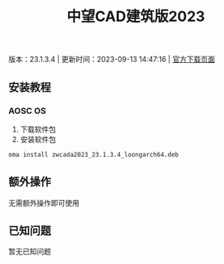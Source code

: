 ﻿---
id: 1776
title: 中望CAD建筑版2023
toc: true
weight: 1776
---

版本：23.1.3.4 | 更新时间：2023-09-13 14:47:16 | [官方下载页面](http://app.loongapps.cn/#/detail/1776)

## 安装教程 

### AOSC OS 

1. 下载软件包
2. 安装软件包

```bash
oma install zwcada2023_23.1.3.4_loongarch64.deb
```

## 额外操作

无需额外操作即可使用

## 已知问题

暂无已知问题

